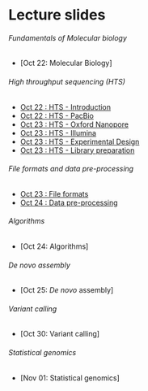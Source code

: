 # Lecture slides

<!--- Use https://github.com/arvindsundaram/IN-BIOSx000/raw/2018/Lectures/ --> 

###### Fundamentals of Molecular biology

* [Oct 22: Molecular Biology]

###### High throughput sequencing (HTS)
* [Oct 22 : HTS - Introduction](https://github.com/arvindsundaram/IN-BIOSx000/raw/2018/Lectures/Day1_HTS-intro.pdf)
* [Oct 22 : HTS - PacBio](https://github.com/arvindsundaram/IN-BIOSx000/raw/2018/Lectures/Day1_PacBio.pdf)
* [Oct 23 : HTS - Oxford Nanopore](https://github.com/arvindsundaram/IN-BIOSx000/raw/2018/Lectures/Day2_OxfordNanopore.pdf)
* [Oct 23 : HTS - Illumina](https://github.com/arvindsundaram/IN-BIOSx000/raw/2018/Lectures/Day2_Illumina.pdf)
* [Oct 23 : HTS - Experimental Design](https://github.com/arvindsundaram/IN-BIOSx000/raw/2018/Lectures/Day2_ExpDesign.pdf)
* [Oct 23 : HTS - Library preparation](https://github.com/arvindsundaram/IN-BIOSx000/raw/2018/Lectures/Day2_LibPrep.pdf)

###### File formats and data pre-processing
* [Oct 23 : File formats](https://github.com/arvindsundaram/IN-BIOSx000/raw/2018/Lectures/Day2_FileFormats.pdf)
* [Oct 24 : Data pre-processing](https://github.com/arvindsundaram/IN-BIOSx000/raw/2018/Lectures/Day3_PreProcessing.pdf)

###### Algorithms
* [Oct 24: Algorithms]

###### *De novo* assembly
* [Oct 25: *De novo* assembly]

###### Variant calling
* [Oct 30: Variant calling]

###### Statistical genomics
* [Nov 01: Statistical genomics]
